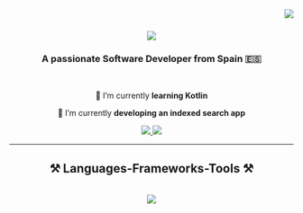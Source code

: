 <img align="right" src="https://visitor-badge.laobi.icu/badge?page_id=salesp07.salesp07" />

<h1 align="center">
    <img src="https://readme-typing-svg.herokuapp.com/?font=Righteous&size=35&center=true&vCenter=true&width=500&height=70&duration=4000&lines=Hi+There!+👋;+I'm+Eugenio+Alberca!;" />
</h1>

<h3 align="center">A passionate Software Developer from Spain 🇪🇸</h3>

<br/>

<div align="center">
 
 🔭 I’m currently **learning Kotlin**
 
 🌱 I’m currently **developing an indexed search app**

 </div>
 
<div align="center"> 
  <a href="mailto:albercahumanes@gmail.com">
    <img src="https://img.shields.io/badge/Gmail-333333?style=for-the-badge&logo=gmail&logoColor=red" />
  </a>
  <a href="https://www.linkedin.com/in/euu92/" target="_blank">
    <img src="https://img.shields.io/badge/LinkedIn-0077B5?style=for-the-badge&logo=linkedin&logoColor=white" target="_blank" />
  </a>
</div>

 <hr/>
 
<h2 align="center">⚒️ Languages-Frameworks-Tools ⚒️</h2>
<br/>
<div align="center">
    <a href="https://skillicons.dev">
    <img src="https://skillicons.dev/icons?i=java,spring,angular,html,css,bootstrap,tailwind,aws,mysql,vscode,idea,androidstudio" />
  </a>
</div>

<br/>

